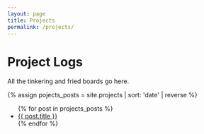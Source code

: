 ```yaml
---
layout: page
title: Projects
permalink: /projects/
---
```


# Project Logs
All the tinkering and fried boards go here.

{% assign pojects_posts = site.projects | sort: 'date' | reverse %}
<ul>
  {% for post in projects_posts %}
    <li><a href="{{ post.url }}">{{ post.title }}</a></li>
  {% endfor %}
</ul>
